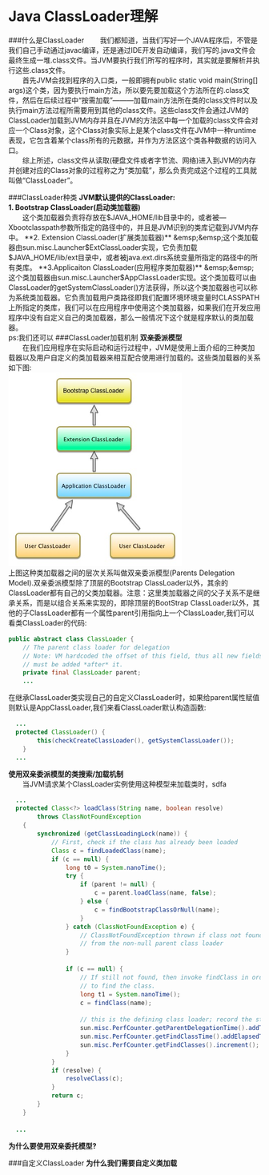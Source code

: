 # Java ClassLoader理解
###什么是ClassLoader
&emsp;&emsp;我们都知道，当我们写好一个JAVA程序后，不管是我们自己手动通过javac编译，还是通过IDE开发自动编译，我们写的.java文件会最终生成一堆.class文件。当JVM要执行我们所写的程序时，其实就是要解析并执行这些.class文件。  
&emsp;&emsp;首先JVM会找到程序的入口类，一般即拥有public static void main(String[] args)这个类，因为要执行main方法，所以要先要加载这个方法所在的.class文件，然后在后续过程中“按需加载”———加载main方法所在类的class文件时以及执行main方法过程所需要用到其他的class文件。这些class文件会通过JVM的ClassLoader加载到JVM内存并且在JVM的方法区中每一个加载的class文件会对应一个Class对象，这个Class对象实际上是某个class文件在JVM中一种runtime表现，它包含着某个class所有的元数据，并作为方法区这个类各种数据的访问入口。  
&emsp;&emsp;综上所述，class文件从读取(硬盘文件或者字节流、网络)进入到JVM的内存并创建对应的Class对象的过程称之为“类加载”，那么负责完成这个过程的工具就叫做“ClassLoader”。

###ClassLoader种类
**JVM默认提供的ClassLoader:**  
**1. Bootstrap ClassLoader(启动类加载器)**  
&emsp;&emsp;这个类加载器负责将存放在$JAVA_HOME/lib目录中的，或者被—Xbootclasspath参数所指定的路径中的，并且是JVM识别的类库记载到JVM内存中。  
**2. Extension ClassLoader(扩展类加载器)**  
&emsp;&emsp;这个类加载器由sun.misc.Launcher$ExtClassLoader实现，它负责加载$JAVA_HOME/lib/ext目录中，或者被java.ext.dirs系统变量所指定的路径中的所有类库。  
**3.Applicaiton ClassLoader(应用程序类加载器)**  
&emsp;&emsp;这个类加载器由sun.misc.Launcher$AppClassLoader实现。这个类加载可以由ClassLoader的getSystemClassLoader()方法获得，所以这个类加载器也可以称为系统类加载器。它负责加载用户类路径即我们配置环境环境变量时CLASSPATH上所指定的类库，我们可以在应用程序中使用这个类加载器，如果我们在开发应用程序中没有自定义自己的类加载器，那么一般情况下这个就是程序默认的类加载器。  
ps:我们还可以
###ClassLoader加载机制
**双亲委派模型**  
&emsp;&emsp;在我们应用程序在实际启动和运行过程中，JVM是使用上面介绍的三种类加载器以及用户自定义的类加载器来相互配合使用进行加载的。这些类加载器的关系如下图:  
![img](./images/classloader.jpg)  
上图这种类加载器之间的层次关系叫做双亲委派模型(Parents Delegation Model).双亲委派模型除了顶层的Bootstrap ClassLoader以外，其余的ClassLoader都有自己的父类加载器。注意：这里类加载器之间的父子关系不是继承关系，而是以组合关系来实现的，即除顶层的BootStrap ClassLoader以外，其他的子ClassLoader都有一个属性parent引用指向上一个ClassLoader,我们可以看类ClassLoader的代码:  
```java   
public abstract class ClassLoader {
    // The parent class loader for delegation
    // Note: VM hardcoded the offset of this field, thus all new fields
    // must be added *after* it.
    private final ClassLoader parent;
    ...
 ```
 在继承ClassLoader类实现自己的自定义ClassLoader时，如果给parent属性赋值则默认是AppClassLoader,我们来看ClassLoader默认构造函数:  
```java
  ...
  protected ClassLoader() {
        this(checkCreateClassLoader(), getSystemClassLoader());
    }
  ...
```
**使用双亲委派模型的类搜索/加载机制**  
&emsp;&emsp;当JVM请求某个ClassLoader实例使用这种模型来加载类时，sdfa   
```java
  ...
  protected Class<?> loadClass(String name, boolean resolve)
        throws ClassNotFoundException
    {
        synchronized (getClassLoadingLock(name)) {
            // First, check if the class has already been loaded
            Class c = findLoadedClass(name);
            if (c == null) {
                long t0 = System.nanoTime();
                try {
                    if (parent != null) {
                        c = parent.loadClass(name, false);
                    } else {
                        c = findBootstrapClassOrNull(name);
                    }
                } catch (ClassNotFoundException e) {
                    // ClassNotFoundException thrown if class not found
                    // from the non-null parent class loader
                }

                if (c == null) {
                    // If still not found, then invoke findClass in order
                    // to find the class.
                    long t1 = System.nanoTime();
                    c = findClass(name);

                    // this is the defining class loader; record the stats
                    sun.misc.PerfCounter.getParentDelegationTime().addTime(t1 - t0);
                    sun.misc.PerfCounter.getFindClassTime().addElapsedTimeFrom(t1);
                    sun.misc.PerfCounter.getFindClasses().increment();
                }
            }
            if (resolve) {
                resolveClass(c);
            }
            return c;
        }
    }

  ...
```  
**为什么要使用双亲委托模型?**


###自定义ClassLoader
**为什么我们需要自定义类加载**